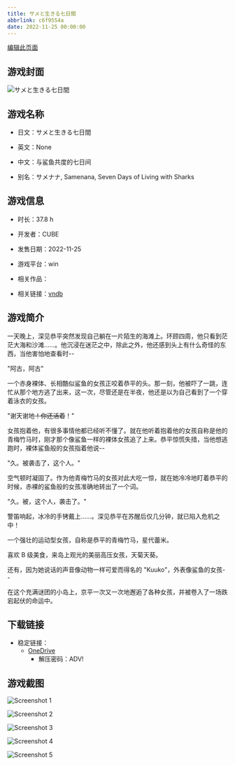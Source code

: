 ```yaml
---
title: サメと生きる七日間
abbrlink: c6f9554a
date: 2022-11-25 00:00:00
---
```

[编辑此页面](https://github.com/ACG-3/ADV3-source/blob/main/source/_posts/games/%E3%82%B5%E3%83%A1%E3%81%A8%E7%94%9F%E3%81%8D%E3%82%8B%E4%B8%83%E6%97%A5%E9%96%93.md)

## 游戏封面

![サメと生きる七日間](https://pan.timero.xyz/onedrive/img_lib_001/%E3%82%B5%E3%83%A1%E3%81%A8%E7%94%9F%E3%81%8D%E3%82%8B%E4%B8%83%E6%97%A5%E9%96%93_cover.avif)


## 游戏名称

- 日文：サメと生きる七日間
- 英文：None
- 中文：与鲨鱼共度的七日间

- 别名：サメナナ, Samenana, Seven Days of Living with Sharks


## 游戏信息

- 时长：37.8 h
- 开发者：CUBE
- 发售日期：2022-11-25
- 游戏平台：win
- 相关作品：

- 相关链接：[vndb](https://vndb.org/v37716)


## 游戏简介

一天晚上，深见恭平突然发现自己躺在一片陌生的海滩上。环顾四周，他只看到茫茫大海和沙滩......。他沉浸在迷茫之中，除此之外，他还感到头上有什么奇怪的东西，当他害怕地查看时--

"阿古，阿古"

一个赤身裸体、长相酷似鲨鱼的女孩正咬着恭平的头。那一刻，他被吓了一跳，连忙从那个地方逃了出来，这一次，尽管还是在半夜，他还是以为自己看到了一个穿着泳衣的女孩。

"谢天谢地~~！你还活着~~！"

女孩抱着他，有很多事情他都已经听不懂了。就在他听着抱着他的女孩自称是他的青梅竹马时，刚才那个像鲨鱼一样的裸体女孩追了上来。恭平惊慌失措，当他想逃跑时，裸体鲨鱼般的女孩指着他说--

"久。被袭击了，这个人。"

空气顿时凝固了。作为他青梅竹马的女孩对此大吃一惊，就在她冷冷地盯着恭平的时候，赤裸的鲨鱼般的女孩准确地转出了一个词。

"久。被，这个人，袭击了。"

警笛响起，冰冷的手铐戴上......。深见恭平在苏醒后仅几分钟，就已陷入危机之中！

一个强壮的运动型女孩，自称是恭平的青梅竹马，星代蕾米。

喜欢 B 级美食，来岛上观光的美丽高压女孩，天菊天葵。

还有，因为她说话的声音像动物一样可爱而得名的 "Kuuko"，外表像鲨鱼的女孩--

在这个充满谜团的小岛上，京平一次又一次地邂逅了各种女孩，并被卷入了一场跌宕起伏的命运中。




## 下载链接

- 稳定链接：
    - [OneDrive](https://pan.timero.xyz/onedrive/adv_lib_001/%E3%82%B5%E3%83%A1%E3%81%A8%E7%94%9F%E3%81%8D%E3%82%8B%E4%B8%83%E6%97%A5%E9%96%93)
        - 解压密码：ADV!



## 游戏截图


![Screenshot 1](https://pan.timero.xyz/onedrive/img_lib_001/%E3%82%B5%E3%83%A1%E3%81%A8%E7%94%9F%E3%81%8D%E3%82%8B%E4%B8%83%E6%97%A5%E9%96%93_Screenshot_1.avif)

![Screenshot 2](https://pan.timero.xyz/onedrive/img_lib_001/%E3%82%B5%E3%83%A1%E3%81%A8%E7%94%9F%E3%81%8D%E3%82%8B%E4%B8%83%E6%97%A5%E9%96%93_Screenshot_2.avif)

![Screenshot 3](https://pan.timero.xyz/onedrive/img_lib_001/%E3%82%B5%E3%83%A1%E3%81%A8%E7%94%9F%E3%81%8D%E3%82%8B%E4%B8%83%E6%97%A5%E9%96%93_Screenshot_3.avif)

![Screenshot 4](https://pan.timero.xyz/onedrive/img_lib_001/%E3%82%B5%E3%83%A1%E3%81%A8%E7%94%9F%E3%81%8D%E3%82%8B%E4%B8%83%E6%97%A5%E9%96%93_Screenshot_4.avif)

![Screenshot 5](https://pan.timero.xyz/onedrive/img_lib_001/%E3%82%B5%E3%83%A1%E3%81%A8%E7%94%9F%E3%81%8D%E3%82%8B%E4%B8%83%E6%97%A5%E9%96%93_Screenshot_5.avif)

